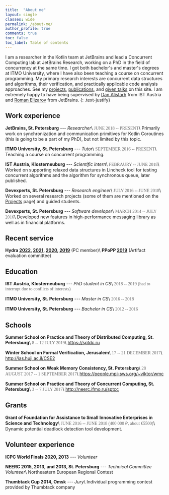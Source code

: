 ```yaml
---
title:  "About me"
layout: single
classes: wide
permalink: /about-me/
author_profile: true
comments: true
toc: false
toc_label: Table of contents
---
```


<style>
.date {
  color: dimgray;
  font-family: 'Proxima Nova';
}
</style>

I am a researcher in the Kotlin team at JetBrains and lead a Concurrent Computing lab at JetBrains Research, working on a PhD in the field of concurrency at the same time. I got both bachelor's and master's degrees at ITMO University, where I have also been teaching a course on concurrent programming. My primary research interests are concurrent data structures and algorithms, their verification, and practically applicable code analysis approaches. See my [projects](/projects), [publications](/publications), and [given talks](/talks) on this site. I am extremely happy to have being supervised by [Dan Alistarh](https://people.csail.mit.edu/alistarh/) from IST Austria and [Roman Elizarov](https://www.linkedin.com/in/relizarov) from JetBrains.
{: .text-justify}


## Work experience
**JetBrains, St. Petersburg** --- *Researcher*\\
<span class="date">JUNE 2018 -- PRESENT</span>\\
Primarily work on synchronization and communication primitives for Kotlin Coroutines (this is going to be a part of my PhD), but not limited by this topic.

**ITMO University, St. Petersburg** --- *Tutor*\\
<span class="date">SEPTEMBER 2016 -- PRESENT</span>\\
Teaching a course on concurrent programming.

**IST Austria, Klosterneuburg** --- *Scientific intern*\\
<span class="date">FEBRAURY -- JUNE 2018</span>\\
Worked on supporting relaxed data structures in Lincheck tool for testing concurrent algorithms and the algorithm for synchronous queue, later published.

**Devexperts,  St. Petersburg** --- *Research engineer*\\
<span class="date">JULY 2016 -- JUNE 2018</span>\\
Worked on several research projects (some of them are mentioned on the [Projects](/projects) page) and guided students.

**Devexperts,  St. Petersburg** --- *Software developer*\\
<span class="date">MARCH 2014 -- JULY 2016</span>\\
Developed new features in high-performance messaging library as well as in financial platforms.


## Recent service
**Hydra [2022](https://hydraconf.com/), [2021](https://2021.hydraconf.com/), [2020](https://2020.hydraconf.com/), [2019](https://2019.hydraconf.com/)** (PC member)\\
**PPoPP [2019](https://ppopp19.sigplan.org/)** (Artifact evaluation committee)

## Education
**IST Austria, Klosterneuburg** --- *PhD student in CS*\\
<span class="date">2018 -- 2019 (had to interrupt due to conflicts of interests)</span>

**ITMO University, St. Petersburg** --- *Master in CS*\\
<span class="date">2016 -- 2018</span>

**ITMO University, St. Petersburg** --- *Bachelor in CS*\\
<span class="date">2012 -- 2016</span>


## Schools
**Summer School on Practice and Theory of Distributed Computing, St. Petersburg**\\
<span class="date">8 -- 12 JULY 2019</span>\\
<https://sptdc.ru>

**Winter School on Formal Verification, Jerusalem**\\
<span class="date">17 -- 21 DECEMBER 2017</span>\\
<http://ias.huji.ac.il/CSE2>

**Summer School on Weak Memory Consistency, St. Petersburg**\\
<span class="date">28 AUGUST 2017 -- 1 SEPTEMBER 2017</span>\\
<https://people.mpi-sws.org/~viktor/wmc>

**Summer School on Practice and Theory of Concurrent Computing, St. Petersburg**\\
<span class="date">3 -- 7 JULY 2017</span>\\
<http://neerc.ifmo.ru/sptcc>

## Grants
**Grant of Foundation for Assistance to Small Innovative Enterprises in Science and Technology**\\
<span class="date">JUNE 2016 -- JUNE 2018 (400 000 ₽, about €5500)</span>\\
Dynamic potential deadlock detection tool development.


## Volunteer experience
**ICPC World Finals 2020, 2013** --- *Volunteer*

**NEERC 2015, 2013, and 2013, St. Petersburg** --- *Technical Committee Volunteer*\\
Northeastern European Regional Contest

**Thumbtack Cup 2014, Omsk** --- *Jury*\\
Individual programming contest provided by Thumbtack company
